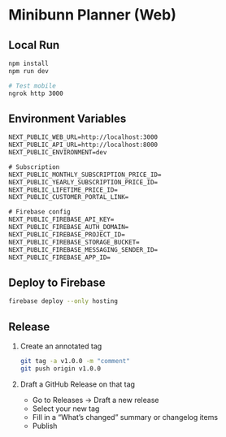 # Minibunn Planner (Web)

## Local Run

```bash
npm install
npm run dev

# Test mobile
ngrok http 3000
```

## Environment Variables

```txt
NEXT_PUBLIC_WEB_URL=http://localhost:3000
NEXT_PUBLIC_API_URL=http://localhost:8000
NEXT_PUBLIC_ENVIRONMENT=dev

# Subscription
NEXT_PUBLIC_MONTHLY_SUBSCRIPTION_PRICE_ID=
NEXT_PUBLIC_YEARLY_SUBSCRIPTION_PRICE_ID=
NEXT_PUBLIC_LIFETIME_PRICE_ID=
NEXT_PUBLIC_CUSTOMER_PORTAL_LINK=

# Firebase config
NEXT_PUBLIC_FIREBASE_API_KEY=
NEXT_PUBLIC_FIREBASE_AUTH_DOMAIN=
NEXT_PUBLIC_FIREBASE_PROJECT_ID=
NEXT_PUBLIC_FIREBASE_STORAGE_BUCKET=
NEXT_PUBLIC_FIREBASE_MESSAGING_SENDER_ID=
NEXT_PUBLIC_FIREBASE_APP_ID=
```

## Deploy to Firebase

```bash
firebase deploy --only hosting
```

## Release

1. Create an annotated tag

   ```bash
   git tag -a v1.0.0 -m "comment"
   git push origin v1.0.0
   ```

2. Draft a GitHub Release on that tag
   - Go to Releases → Draft a new release
   - Select your new tag
   - Fill in a “What’s changed” summary or changelog items
   - Publish
